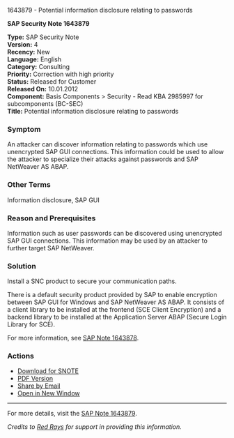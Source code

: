1643879 - Potential information disclosure relating to passwords

**SAP Security Note 1643879**

**Type:** SAP Security Note  
**Version:** 4  
**Recency:** New  
**Language:** English  
**Category:** Consulting  
**Priority:** Correction with high priority  
**Status:** Released for Customer  
**Released On:** 10.01.2012  
**Component:** Basis Components > Security - Read KBA 2985997 for subcomponents (BC-SEC)  
**Title:** Potential information disclosure relating to passwords

### Symptom
An attacker can discover information relating to passwords which use unencrypted SAP GUI connections. This information could be used to allow the attacker to specialize their attacks against passwords and SAP NetWeaver AS ABAP.

### Other Terms
Information disclosure, SAP GUI

### Reason and Prerequisites
Information such as user passwords can be discovered using unencrypted SAP GUI connections. This information may be used by an attacker to further target SAP NetWeaver.

### Solution
Install a SNC product to secure your communication paths.

There is a default security product provided by SAP to enable encryption between SAP GUI for Windows and SAP NetWeaver AS ABAP. It consists of a client library to be installed at the frontend (SCE Client Encryption) and a backend library to be installed at the Application Server ABAP (Secure Login Library for SCE).

For more information, see [SAP Note 1643878](https://me.sap.com/notes/1643878).

### Actions
- [Download for SNOTE](https://notesdownloads.sap.com/note/0040000017328502017)
- [PDF Version](https://userapps.support.sap.com/sap/support/sfm/notes/print/0001643879?language=en-US&token=70C453482EEDD5EF8AFBC579DC39F218)
- [Share by Email](https://me.sap.com/notes/1643879/share)
- [Open in New Window](https://me.sap.com/notes/1643879)

---

For more details, visit the [SAP Note 1643879](https://me.sap.com/notes/1643879).

*Credits to [Red Rays](https://redrays.io) for support in providing this information.*
